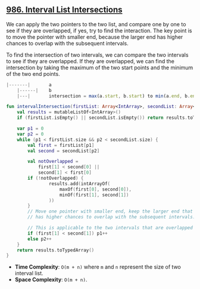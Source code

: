 ## [986. Interval List Intersections](https://leetcode.com/problems/interval-list-intersections)

We can apply the two pointers to the two list, and compare one by one to see if they are overlapped, if yes, try to find the interaction. The key point is to move the pointer with smaller end, because the larger end has higher chances to overlap with the subsequent intervals.

To find the intersection of two intervals, we can compare the two intervals to see if they are overlapped. If they are overlapped, we can find the intersection by taking the maximum of the two start points and the minimum of the two end points.
```js
|-------|       a
    |------|    b
    |---|       intersection = max(a.start, b.start) to min(a.end, b.end)
```

```kotlin
fun intervalIntersection(firstList: Array<IntArray>, secondList: Array<IntArray>): Array<IntArray> {
    val results = mutableListOf<IntArray>()
    if (firstList.isEmpty() || secondList.isEmpty()) return results.toTypedArray()

    var p1 = 0
    var p2 = 0
    while (p1 < firstList.size && p2 < secondList.size) {
        val first = firstList[p1]
        val second = secondList[p2]

        val notOverlapped = 
            first[1] < second[0] || 
            second[1] < first[0] 
        if (!notOverlapped) {
                results.add(intArrayOf(
                    maxOf(first[0], second[0]),
                    minOf(first[1], second[1])
                ))
        }
        // Move one pointer with smaller end, keep the larger end that 
        // has higher chances to overlap with the subsequent intervals.

        // This is applicable to the two intervals that are overlapped or not.
        if (first[1] < second[1]) p1++
        else p2++
    }
    return results.toTypedArray()
}
```

* **Time Complexity**: `O(m + n)` where `m` and `n` represent the size of two interval list.
* **Space Complexity**: `O(m + n)`.